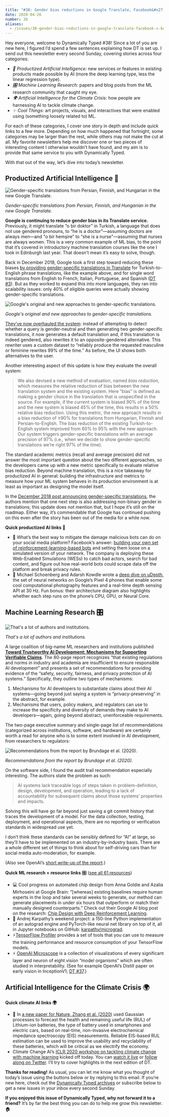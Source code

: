 ```yaml
---
title: "#38: Gender bias reductions in Google Translate, Facebook&#x27;s bot simulation, and ML-based detection of battery degradation "
date: 2020-04-26
number: 38
aliases:
  - /issues/38-gender-bias-reductions-in-google-translate-facebook-s-bot-simulation-and-ml-based-detection-of-battery-degradation-240063
---
```


Hey everyone, welcome to Dynamically Typed #38!
Since a lot of you are new here, I figured I’d spend a few sentences explaining how DT is set up.
I send out this newsletter every second Sunday, covering stories across four categories:

* _🔌 Productized Artificial Intelligence:_ new services or features in existing products made possible by AI (more the deep learning type, less the linear regression type).
* _🎛 Machine Learning Research:_ papers and blog posts from the ML research community that caught my eye.
* _🌍 Artificial Intelligence for the Climate Crisis:_ how people are harnessing AI to tackle climate change.
* _✨ Cool Things:_ art projects, visuals, and interactives that were enabled using (something loosely related to) ML.

For each of these categories, I cover one story in depth and include quick links to a few more.
Depending on how much happened that fortnight, some categories may be larger than the rest, while others may not make the cut at all.
My favorite newsletters help me discover one or two pieces of interesting content I otherwise wouldn’t have found, and my aim is to provide that same service to you with Dynamically Typed.

With that out of the way, let’s dive into today’s newsletter.

## Productized Artificial Intelligence 🔌

![Gender-specific translations from Persian, Finnish, and Hungarian in the new Google Translate.](https://s3.amazonaws.com/revue/items/images/005/878/035/mail/8a2e6600f8b13d8f8d48a4ff11d55c09.png?1587831046)

_Gender-specific translations from Persian, Finnish, and Hungarian in the new Google Translate._

**Google is continuing to reduce gender bias in its Translate service.**
Previously, it might translate “o bir doktor” in Turkish, a language that does not use gendered pronouns, to “he is a doctor"—assuming doctors are always men—and "o bir hemşire” to “she is a nurse"—assuming that nurses are always women.
This is a very common example of ML bias, to the point that it’s covered in introductory machine translation courses like the one I took in Edinburgh last year.
That doesn’t mean it’s easy to solve, though.

Back in December 2018, Google took a first step toward reducing these biases [by providing gender-specific translations in Translate](https://ai.googleblog.com/2018/12/providing-gender-specific-translations.html?utm_campaign=Dynamically%20Typed&utm_medium=email&utm_source=Revue%20newsletter) for Turkish-to-English phrase translations, like the example above, and for single word translations from English to French, Italian, Portuguese, and Spanish ([DT #3](https://dynamicallytyped.com/issues/3-happy-holidays-149573?utm_campaign=Dynamically%20Typed&utm_medium=email&utm_source=Revue%20newsletter)).
But as they worked to expand this into more languages, they ran into scalability issues: only 40% of eligible queries were actually showing gender-specific translations.

![Google's original and new approaches to gender-specific translations.](https://s3.amazonaws.com/revue/items/images/005/878/845/mail/c4d7d7d487b38df5a92fe0d1d3ab11a5.png?1587883650)

_Google's original and new approaches to gender-specific translations._

[They’ve now overhauled the system](https://ai.googleblog.com/2018/12/providing-gender-specific-translations.html?utm_campaign=Dynamically%20Typed&utm_medium=email&utm_source=Revue%20newsletter): instead of attempting to detect whether a query is gender-neutral and then generating two gender-specific translations, it now generates a default translation and, if this translation is indeed gendered, also rewrites it to an opposite-gendered alternative.
This rewriter uses a custom dataset to “reliably produce the requested masculine or feminine rewrites 99% of the time.” As before, the UI shows both alternatives to the user.

Another interesting aspect of this update is how they evaluate the overall system:

> We also devised a new method of evaluation, named _bias reduction,_ which measures the relative reduction of bias between the new translation system and the existing system.
> Here “bias” is defined as making a gender choice in the translation that is unspecified in the source.
> For example, if the current system is biased 90% of the time and the new system is biased 45% of the time, this results in a 50% relative bias reduction.
> Using this metric, the new approach results in a bias reduction of ≥90% for translations from Hungarian, Finnish and Persian-to-English.
> The bias reduction of the existing Turkish-to-English system improved from 60% to 95% with the new approach.
> Our system triggers gender-specific translations with an average precision of 97% (i.e., when we decide to show gender-specific translations we’re right 97% of the time).

The standard academic metrics (recall and average precision) did not answer the most important question about the two different approaches, so the developers came up with a new metric specifically to evaluate relative bias reduction.
Beyond machine translation, this is a nice takeaway for productized AI in general: building the infrastructure and metrics to measure how your ML system behaves in its production environment is at least as important as designing the model itself.

In the [December 2018 post announcing gender-specific translations](https://ai.googleblog.com/2018/12/providing-gender-specific-translations.html?utm_campaign=Dynamically%20Typed&utm_medium=email&utm_source=Revue%20newsletter), the authors mention that one next step is also addressing non-binary gender in translations; this update does not mention that, but I hope it’s still on the roadmap.
Either way, it’s commendable that Google has continued pushing on this even after the story has been out of the media for a while now.

**Quick productized AI links 🔌**

* 🤖 What’s the best way to mitigate the damage malicious bots can do on your social media platform? Facebook’s answer: [building your own set of reinforcement-learning-based bots](https://research.fb.com/wp-content/uploads/2020/04/WES-Agent-based-User-Interaction-Simulation-on-Real-Infrastructure.pdf?utm_campaign=Dynamically%20Typed&utm_medium=email&utm_source=Revue%20newsletter) and setting them loose on a simulated version of your network. The company is deploying these Web-Enabled Simulations (WESs) to catch bad actors, search for bad content, and figure out how real-world bots could scrape data off the platform and break privacy rules.
* 📏 Michael Schoenberg and Adarsh Kowdle wrote a [deep dive on uDepth](http://ai.googleblog.com/2020/04/udepth-real-time-3d-depth-sensing-on.html?utm_campaign=Dynamically%20Typed&utm_medium=email&utm_source=Revue%20newsletter), the set of neural networks on Google’s Pixel 4 phones that enable some cool computational photography features and a real-time depth sensing API at 30 Hz. Fun bonus: their architecture diagram also highlights whether each step runs on the phone’s CPU, GPU, or Neural Core.

## Machine Learning Research 🎛

![That's a lot of authors and institutions.](https://s3.amazonaws.com/revue/items/images/005/879/701/mail/7f61f26e1ce8ae8bd86ac42f593f001b.png?1587894977)

_That's a lot of authors and institutions._

A large coalition of big-name ML researchers and institutions published [**Toward Trustworthy AI Development: Mechanisms for Supporting Verifiable Claims**](https://arxiv.org/abs/2004.07213?utm_campaign=Dynamically%20Typed&utm_medium=email&utm_source=Revue%20newsletter).
The 80-page report recognizes “that existing regulations and norms in industry and academia are insufficient to ensure responsible AI development” and presents a set of recommendations for providing evidence of the “safety, security, fairness, and privacy protection of AI systems.” Specifically, they outline two types of mechanisms:

1. Mechanisms for AI developers to substantiate claims about their AI systems—going beyond just saying a system is “privacy-preserving” in the abstract, for example.
2. Mechanisms that users, policy makers, and regulators can use to increase the specificity and diversity of demands they make to AI developers—again, going beyond abstract, unenforceable requirements.

The two-page executive summary and single-page list of recommendations (categorized across institutions, software, and hardware) are certainly worth a read for anyone who is to some extent involved in AI development, from researchers to regulators:

![Recommendations from the report by Brundage et al. (2020).](https://s3.amazonaws.com/revue/items/images/005/879/720/mail/85a6a88b914de55b62c42765449774dc.png?1587896163)

_Recommendations from the report by Brundage et al. (2020)._

On the software side, I found the audit trail recommendation especially interesting.
The authors state the problem as such:

> AI systems lack traceable logs of steps taken in problem-definition, design, development, and operation, leading to a lack of accountability for subsequent claims about those systems’ properties and impacts.

Solving this will have go far beyond just saving a git commit history that traces the development of a model.
For the data collection, testing, deployment, and operational aspects, there are no reporting or verification standards in widespread use yet.

I don’t think these standards can be sensibly defined for “AI” at large, so they’ll have to be implemented on an industry-by-industry basis.
There are a whole different set of things to think about for self-driving cars than for social media auto-moderation, for example.

(Also see OpenAI’s [short write-up of the report](https://openai.com/blog/improving-verifiability/?utm_campaign=Dynamically%20Typed&utm_medium=email&utm_source=Revue%20newsletter).)

**Quick ML research + resource links** 🎛 ([see all 61 resources](https://www.notion.so/adab36fecaea4306880898f41dcb9cb3?utm_campaign=Dynamically%20Typed&utm_medium=email&utm_source=Revue%20newsletter&v=cb3a74562c914234ac171931dad6c2e4))

* 💻 Cool progress on automated chip design from Anna Goldie and Azalia Mirhoseini at Google Brain: “[whereas] existing baselines require human experts in the loop and take several weeks to generate, our method can generate placements in under six hours that outperform or match their manually designed counterparts.” Check out their Google AI blog post on the research: [Chip Design with Deep Reinforcement Learning](http://ai.googleblog.com/2020/04/chip-design-with-deep-reinforcement.html?utm_campaign=Dynamically%20Typed&utm_medium=email&utm_source=Revue%20newsletter).
* 📓 Andrej Karpathy’s weekend project: a 150-line Python implementation of an autograd engine and PyTorch-like neural net library on top of it, all in Jupyter notebooks on GitHub: [karpathy/micrograd](https://github.com/karpathy/micrograd/blob/master/demo.ipynb?utm_campaign=Dynamically%20Typed&utm_medium=email&utm_source=Revue%20newsletter).
* ⚡️[TensorFlow Profiler](https://www.tensorflow.org/tensorboard/tensorboard_profiling_keras?utm_campaign=Dynamically%20Typed&utm_medium=email&utm_source=Revue%20newsletter) provides a set of tools that you can use to measure the training performance and resource consumption of your TensorFlow models.
* ⚡️ [OpenAI Microscope](https://openai.com/blog/microscope/?utm_campaign=Dynamically%20Typed&utm_medium=email&utm_source=Revue%20newsletter) is a collection of visualizations of every significant layer and neuron of eight vision “model organisms” which are often studied in interpretability. (See for example OpenAI’s Distill paper on early vision in InceptionV1; [DT #37](https://dynamicallytyped.com/issues/37-openai-s-neural-network-taxonomy-decoding-text-from-brain-implants-and-models-that-don-t-exist-236677?utm_campaign=Dynamically%20Typed&utm_medium=email&utm_source=Revue%20newsletter).)

## Artificial Intelligence for the Climate Crisis 🌍

**Quick climate AI links 🌍**

* 🔋 In [a new paper for Nature, Zhang et al. (2020)](https://www.nature.com/articles/s41467-020-15235-7?utm_campaign=Dynamically%20Typed&utm_medium=email&utm_source=Revue%20newsletter) used Gaussian processes to forecast the health and remaining useful life (RUL) of Lithium-ion batteries, the type of battery used in smartphones and electric cars, based on real-time, non-invasive electrochemical impedance spectroscopy (EIS) measurements. Reliable EIS-based RUL estimation can be used to improve the usability and recyclability of these batteries, which will be critical as we electrify the economy.
* Climate Change AI’s [ICLR 2020 workshop on tackling climate change with machine learning](https://www.climatechange.ai/ICLR2020_workshop.html?utm_campaign=Dynamically%20Typed&utm_medium=email&utm_source=Revue%20newsletter) kicked off today. You can [watch it live](https://www.climatechange.ai/ICLR2020_workshop.html?utm_campaign=Dynamically%20Typed&utm_medium=email&utm_source=Revue%20newsletter) or [follow along on Twitter](https://twitter.com/ClimateChangeAI/status/1254285374748127233?utm_campaign=Dynamically%20Typed&utm_medium=email&utm_source=Revue%20newsletter). I’ll try to cover highlights in the next edition of DT.

**Thanks for reading!**
As usual, you can let me know what you thought of today’s issue using the buttons below or by replying to this email.
If you’re new here, check out the [Dynamically Typed archives](https://dynamicallytyped.com/?utm_campaign=Dynamically%20Typed&utm_medium=email&utm_source=Revue%20newsletter) or subscribe below to get a new issues in your inbox every second Sunday.

**If you enjoyed this issue of Dynamically Typed, why not forward it to a friend?**
It’s by far the best thing you can do to help me grow this newsletter.
🏠